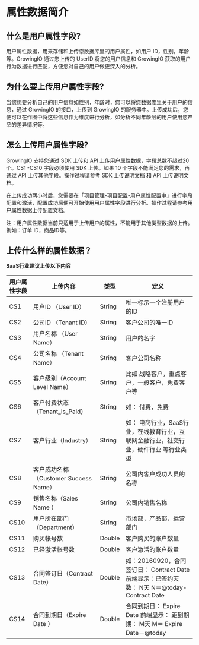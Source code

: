 # 属性数据简介

## 什么是用户属性字段?

用户属性数据，用来存储和上传您数据库里的用户属性，如用户 ID，性别，年龄等。GrowingIO 通过您上传的 UserID 将您的用户信息和 GrowingIO 获取的用户行为数据进行匹配，方便您对自己的用户做更深入的分析。

## 为什么要上传用户属性字段?

当您想要分析自己的用户信息如性别，年龄时，您可以将您数据库里关于用户的信息，通过 GrowingIO 的接口，上传到 GrowingIO 的服务器中。上传成功后，您便可以在作图中将这些信息作为维度进行分析，如分析不同年龄层的用户使用您产品的差异情况等。

## 怎么上传用户属性字段?

GrowingIO 支持您通过 SDK 上传和 API 上传用户属性数据，字段总数不超过20个。CS1 -CS10 字段必须使用 SDK 上传。如果 10 个字段不能满足您的需求，再通过 API 上传其他字段。操作过程请参考 SDK 上传说明文档 和 API 上传说明文档。

在上传成功两小时后，您需要在「项目管理-项目配置-用户属性配置中」进行字段配置和激活，配置成功后便可开始使用用户属性字段进行分析。操作过程请参考用户属性数据上传配置文档。

注：用户属性数据当前只适用于上传用户的属性，不能用于其他类型数据的上传。例如：订单 ID，商品ID等。

## 上传什么样的属性数据？

**SaaS行业建议上传以下内容**

| 用户属性字段 | 上传内容 | 类型 | 定义 |
| --- | --- | --- | --- |
| CS1 | 用户ID （User ID） | String | 唯一标示一个注册用户的ID |
| CS2 | 公司ID （Tenant ID） | String | 客户公司的唯一ID |
| CS3 | 用户名称 （User Name） | String | 用户的名字 |
| CS4 | 公司名称 （Tenant Name） | String | 客户公司名称 |
| CS5 | 客户级别（Account Level Name） | String | 比如 战略客户，重点客户，一般客户，免费客户等 |
| CS6 | 客户付费状态（Tenant\_is\_Paid） | String | 如： 付费，免费 |
| CS7 | 客户行业（Industry） | String | 如： 电商行业，SaaS行业，在线教育行业，互联网金融行业，社交行业，硬件行业 等行业类型 |
| CS8 | 客户成功名称 （Customer Success Name） | String | 公司内客户成功人员的名称 |
| CS9 | 销售名称（Sales Name ） | String | 公司内销售名称 |
| CS10 | 用户所在部门 （Department） | String | 市场部，产品部，运营部门 |
| CS11 | 购买帐号数 | Double | 客户购买的账户数量 |
| CS12 | 已经激活帐号数 | Double | 客户激活的账户数量 |
| CS13 | 合同签订日（Contract Date） | Double | 如：20160920，合同签订日： Contract Date     前端显示：已签约天数：   N天   N＝@today- Contract Date |
| CS14 | 合同到期日（Expire Date ） | Double | 合同到期日： Expire Date         前端显示： 距到期期：       M天  M＝ Expire Date－@today |

